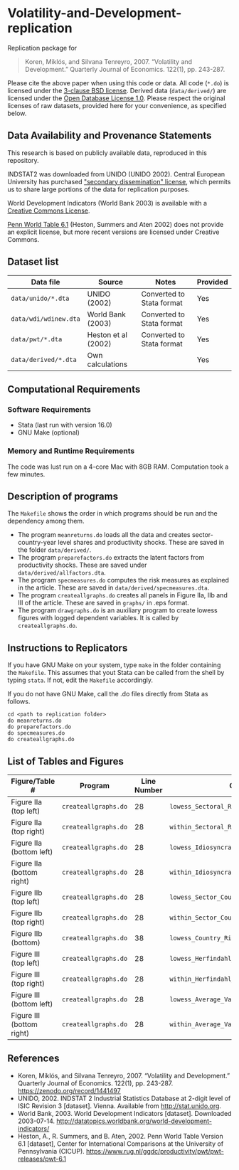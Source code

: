 # Volatility-and-Development-replication
Replication package for 
> Koren, Miklós, and Silvana Tenreyro, 2007. “Volatility and Development.” Quarterly Journal of Economics. 122(1), pp. 243-287.

Please cite the above paper when using this code or data. All code (`*.do`) is licensed under the [3-clause BSD license](https://opensource.org/licenses/BSD-3-Clause). Derived data (`data/derived/`) are licensed under the [Open Database License 1.0](https://opendatacommons.org/licenses/odbl/1-0/). Please respect the original licenses of raw datasets, provided here for your convenience, as specified below.


## Data Availability and Provenance Statements
This research is based on publicly available data, reproduced in this repository. 

INDSTAT2 was downloaded from UNIDO (UNIDO 2002). Central European University has purchased ["secondary dissemination" license](https://stat.unido.org/content/legal/Terms%20and%20Conditions), which permits us to share large portions of the data for replication purposes. 

World Development Indicators (World Bank 2003) is available with a [Creative Commons License](https://data.worldbank.org/summary-terms-of-use).

[Penn World Table 6.1](https://www.rug.nl/ggdc/productivity/pwt/pwt-releases/pwt-6.1) (Heston, Summers and Aten 2002) does not provide an explicit license, but more recent versions are licensed under Creative Commons.

## Dataset list

Data file | Source | Notes | Provided
|--|--|--|--|
| `data/unido/*.dta` | UNIDO (2002) | Converted to Stata format | Yes
| `data/wdi/wdinew.dta` | World Bank (2003) | Converted to Stata format | Yes
| `data/pwt/*.dta` | Heston et al (2002) | Converted to Stata format | Yes
| `data/derived/*.dta` | Own calculations | | Yes


## Computational Requirements
### Software Requirements
* Stata (last run with version 16.0)
* GNU Make (optional)

### Memory and Runtime Requirements
The code was lust run on a 4-core Mac with 8GB RAM. Computation took a few minutes.

## Description of programs
The `Makefile` shows the order in which programs should be run and the dependency among them. 

* The program `meanreturns.do` loads all the data and creates sector-country-year level shares and productivity shocks. These are saved in the folder `data/derived/`.
* The program `preparefactors.do` extracts the latent factors from productivity shocks. These are saved under `data/derived/allfactors.dta`.
* The program `specmeasures.do` computes the risk measures as explained in the article. These are saved in `data/derived/specmeasures.dta`.
* The program `createallgraphs.do` creates all panels in Figure IIa, IIb and III of the article. These are saved in `graphs/` in .eps format.
* The program `drawgraphs.do` is an auxiliary program to create lowess figures with logged dependent variables. It is called by `createallgraphs.do`.

## Instructions to Replicators
If you have GNU Make on your system, type `make` in the folder containing the `Makefile`. This assumes that yout Stata can be called from the shell by typing `stata`. If not, edit the `Makefile` accordingly.

If you do not have GNU Make, call the .do files directly from Stata as follows.
```
cd <path to replication folder>
do meanreturns.do
do preparefactors.do
do specmeasures.do
do createallgraphs.do
```

## List of Tables and Figures

| Figure/Table #    | Program                  | Line Number | Output file                      | Note                            |
|-------------------|--------------------------|-------------|----------------------------------|---------------------------------|
| Figure IIa (top left) | `createallgraphs.do`  |  28 | `lowess_Sectoral_Risk_loggdp.eps` ||
| Figure IIa (top right) | `createallgraphs.do`  |  28 | `within_Sectoral_Risk_loggdp.eps` ||
| Figure IIa (bottom left) | `createallgraphs.do`  |  28 | `lowess_Idiosyncratic_Risk_loggdp.eps` ||
| Figure IIa (bottom right) | `createallgraphs.do`  |  28 | `within_Idiosyncratic_Risk_loggdp.eps` ||
| Figure IIb (top left) | `createallgraphs.do`  |  28 | `lowess_Sector_Country_Covariance_loggdp.eps` ||
| Figure IIb (top right) | `createallgraphs.do`  |  28 | `within_Sector_Country_Covariance_loggdp.eps` ||
| Figure IIb (bottom) | `createallgraphs.do`  |  38 | `lowess_Country_Risk_loggdp.eps` ||
| Figure III (top left) | `createallgraphs.do`  |  28 | `lowess_Herfindahl_loggdp.eps` ||
| Figure III (top right) | `createallgraphs.do`  |  28 | `within_Herfindahl_loggdp.eps` ||
| Figure III (bottom left) | `createallgraphs.do`  |  28 | `lowess_Average_Variance_loggdp.eps` ||
| Figure III (bottom right) | `createallgraphs.do`  |  28 | `within_Average_Variance_loggdp.eps` ||

## References
* Koren, Miklós, and Silvana Tenreyro, 2007. “Volatility and Development.” Quarterly Journal of Economics. 122(1), pp. 243-287. https://zenodo.org/record/1441497
* UNIDO, 2002. INDSTAT 2 Industrial Statistics Database at 2-digit level of ISIC Revision 3 [dataset]. Vienna. Available from http://stat.unido.org.
* World Bank, 2003. World Development Indicators [dataset]. Downloaded 2003-07-14. http://datatopics.worldbank.org/world-development-indicators/
* Heston, A., R. Summers, and B. Aten, 2002. Penn World Table Version 6.1 [dataset], Center for International Comparisons at the University of Pennsylvania (CICUP). https://www.rug.nl/ggdc/productivity/pwt/pwt-releases/pwt-6.1